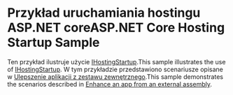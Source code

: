# <a name="aspnet-core-hosting-startup-sample"></a><span data-ttu-id="52d27-101">Przykład uruchamiania hostingu ASP.NET core</span><span class="sxs-lookup"><span data-stu-id="52d27-101">ASP.NET Core Hosting Startup Sample</span></span>

<span data-ttu-id="52d27-102">Ten przykład ilustruje użycie [IHostingStartup](https://docs.microsoft.com/dotnet/api/microsoft.aspnetcore.hosting.ihostingstartup).</span><span class="sxs-lookup"><span data-stu-id="52d27-102">This sample illustrates the use of [IHostingStartup](https://docs.microsoft.com/dotnet/api/microsoft.aspnetcore.hosting.ihostingstartup).</span></span> <span data-ttu-id="52d27-103">W tym przykładzie przedstawiono scenariusze opisane w [Ulepszenie aplikacji z zestawu zewnętrznego](https://docs.microsoft.com/aspnet/core/fundamentals/host/platform-specific-configuration).</span><span class="sxs-lookup"><span data-stu-id="52d27-103">This sample demonstrates the scenarios described in [Enhance an app from an external assembly](https://docs.microsoft.com/aspnet/core/fundamentals/host/platform-specific-configuration).</span></span>
